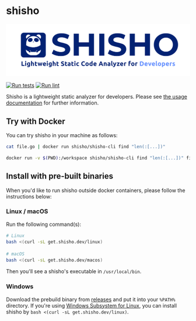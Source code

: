 # shisho

![shisho](./docs/public/images/header.png)

[![Run tests](https://github.com/flatt-security/shisho/actions/workflows/test.yml/badge.svg?branch=main)](https://github.com/flatt-security/shisho/actions/workflows/test.yml) [![Run lint](https://github.com/flatt-security/shisho/actions/workflows/lint.yml/badge.svg?branch=main)](https://github.com/flatt-security/shisho/actions/workflows/lint.yml)

Shisho is a lightweight static analyzer for developers. Please see [the usage documentation](https://docs.shisho.dev) for further information.

## Try with Docker

You can try shisho in your machine as follows:

```sh
cat file.go | docker run shisho/shisho-cli find "len(:[...])"
```

```sh
docker run -v $(PWD):/workspace shisho/shisho-cli find "len(:[...])" file.go
```

## Install with pre-built binaries

When you'd like to run shisho outside docker containers, please follow the instructions below:

### Linux / macOS

Run the following command(s):

```sh
# Linux
bash <(curl -sL get.shisho.dev/linux)

# macOS
bash <(curl -sL get.shisho.dev/macos)
```

Then you'll see a shisho's executable in `/usr/local/bin`.

### Windows

Download the prebuild binary from [releases](https://github.com/flatt-security/shisho/releases) and put it into your `%PATH%` directory.
If you're using [Windows Subsystem for Linux](https://docs.microsoft.com/en-us/windows/wsl/install-win10), you can install shisho by `bash <(curl -sL get.shisho.dev/linux)`.
